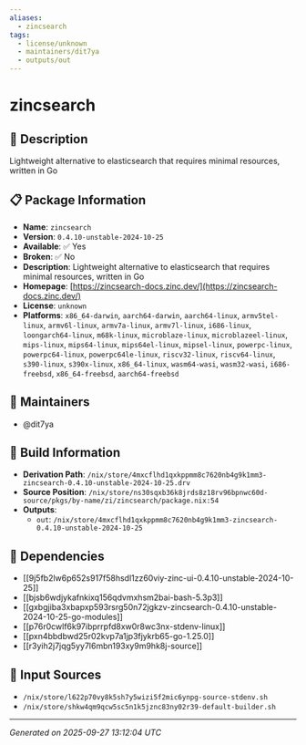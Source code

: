 ```yaml
---
aliases:
  - zincsearch
tags:
  - license/unknown
  - maintainers/dit7ya
  - outputs/out
---
```


# zincsearch

## 📝 Description

Lightweight alternative to elasticsearch that requires minimal resources, written in Go

## 📋 Package Information

- **Name**: `zincsearch`
- **Version**: `0.4.10-unstable-2024-10-25`
- **Available**: ✅ Yes
- **Broken**: ✅ No
- **Description**: Lightweight alternative to elasticsearch that requires minimal resources, written in Go
- **Homepage**: [https://zincsearch-docs.zinc.dev/](https://zincsearch-docs.zinc.dev/)
- **License**: `unknown`
- **Platforms**: `x86_64-darwin`, `aarch64-darwin`, `aarch64-linux`, `armv5tel-linux`, `armv6l-linux`, `armv7a-linux`, `armv7l-linux`, `i686-linux`, `loongarch64-linux`, `m68k-linux`, `microblaze-linux`, `microblazeel-linux`, `mips-linux`, `mips64-linux`, `mips64el-linux`, `mipsel-linux`, `powerpc-linux`, `powerpc64-linux`, `powerpc64le-linux`, `riscv32-linux`, `riscv64-linux`, `s390-linux`, `s390x-linux`, `x86_64-linux`, `wasm64-wasi`, `wasm32-wasi`, `i686-freebsd`, `x86_64-freebsd`, `aarch64-freebsd`
## 👥 Maintainers

- @dit7ya


## 🔧 Build Information

- **Derivation Path**: `/nix/store/4mxcflhd1qxkppmm8c7620nb4g9k1mm3-zincsearch-0.4.10-unstable-2024-10-25.drv`
- **Source Position**: `/nix/store/ns30sqxb36k8jrds8z18rv96bpnwc60d-source/pkgs/by-name/zi/zincsearch/package.nix:54`
- **Outputs**:
  - `out`:  `/nix/store/4mxcflhd1qxkppmm8c7620nb4g9k1mm3-zincsearch-0.4.10-unstable-2024-10-25`

## 🔗 Dependencies

- [[9j5fb2lw6p652s917f58hsdl1zz60viy-zinc-ui-0.4.10-unstable-2024-10-25]]
- [[bjsb6wdjykafnkixq156qdvmxhsm2bai-bash-5.3p3]]
- [[gxbgjiba3xbapxp593rsrg50n72jgkzv-zincsearch-0.4.10-unstable-2024-10-25-go-modules]]
- [[p76r0cwlf6k97ibprrpfd8xw0r8wc3nx-stdenv-linux]]
- [[pxn4bbdbwd25r02kvp7a1jp3fjykrb65-go-1.25.0]]
- [[r3yih2j7jqg5yy7l6mbn193xy9m9hk8j-source]]

## 📁 Input Sources

- `/nix/store/l622p70vy8k5sh7y5wizi5f2mic6ynpg-source-stdenv.sh`
- `/nix/store/shkw4qm9qcw5sc5n1k5jznc83ny02r39-default-builder.sh`

---
*Generated on 2025-09-27 13:12:04 UTC*
